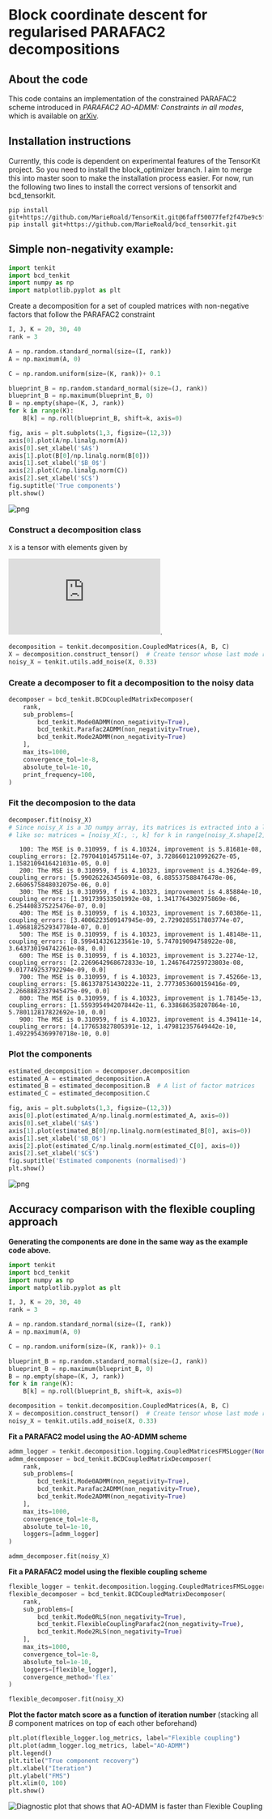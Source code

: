 # Block coordinate descent for regularised PARAFAC2 decompositions

## About the code

This code contains an implementation of the constrained PARAFAC2 scheme introduced in *PARAFAC2 AO-ADMM: Constraints in all modes*, which is available on [arXiv](https://arxiv.org/abs/2102.02087).

## Installation instructions
Currently, this code is dependent on experimental features of the TensorKit project. So you need to install the block_optimizer branch. I aim to merge this into master soon to make the installation process easier. For now, run the following two lines to install the correct versions of tensorkit and bcd_tensorkit.

    pip install git+https://github.com/MarieRoald/TensorKit.git@6faff50077fef2f47be9c5fdbec41bc8b16b7ec5
    pip install git+https://github.com/MarieRoald/bcd_tensorkit.git

## Simple non-negativity example:
```python
import tenkit
import bcd_tenkit
import numpy as np
import matplotlib.pyplot as plt
```
Create a decomposition for a set of coupled matrices with non-negative factors that follow the PARAFAC2 constraint
```python
I, J, K = 20, 30, 40
rank = 3

A = np.random.standard_normal(size=(I, rank))
A = np.maximum(A, 0)

C = np.random.uniform(size=(K, rank))+ 0.1

blueprint_B = np.random.standard_normal(size=(J, rank))
blueprint_B = np.maximum(blueprint_B, 0)
B = np.empty(shape=(K, J, rank))
for k in range(K):
    B[k] = np.roll(blueprint_B, shift=k, axis=0)

fig, axis = plt.subplots(1,3, figsize=(12,3))
axis[0].plot(A/np.linalg.norm(A))
axis[0].set_xlabel('$A$')
axis[1].plot(B[0]/np.linalg.norm(B[0]))
axis[1].set_xlabel('$B_0$')
axis[2].plot(C/np.linalg.norm(C))
axis[2].set_xlabel('$C$')
fig.suptitle('True components')
plt.show()
```


![png](readme_images/nn_components.png)


### Construct a decomposition class

`X` is a tensor with elements given by 

![\mathcal{X}_{ijk} = \sum_{r=1}^{\texttt{rank}} a_{ir} b_{kjr} c_{kr}](https://latex.codecogs.com/gif.latex?%5Cmathcal%7BX%7D_%7Bijk%7D%20%3D%20%5Csum_%7Br%3D1%7D%5E%7B%5Ctexttt%7Brank%7D%7D%20a_%7Bir%7D%20b_%7Bkjr%7D%20c_%7Bkr%7D). 
```python
decomposition = tenkit.decomposition.CoupledMatrices(A, B, C)
X = decomposition.construct_tensor()  # Create tensor whose last mode represent matrix number
noisy_X = tenkit.utils.add_noise(X, 0.33)
```

### Create a decomposer to fit a decomposition to the noisy data
```python
decomposer = bcd_tenkit.BCDCoupledMatrixDecomposer(
    rank,
    sub_problems=[
        bcd_tenkit.Mode0ADMM(non_negativity=True),
        bcd_tenkit.Parafac2ADMM(non_negativity=True),
        bcd_tenkit.Mode2ADMM(non_negativity=True)
    ],
    max_its=1000,
    convergence_tol=1e-8,
    absolute_tol=1e-10,
    print_frequency=100,
)
```

### Fit the decomposion to the data
```python
decomposer.fit(noisy_X)
# Since noisy_X is a 3D numpy array, its matrices is extracted into a list
# like so: matrices = [noisy_X[:, :, k] for k in range(noisy_X.shape[2])]
```

       100: The MSE is 0.310959, f is 4.10324, improvement is 5.81681e-08, coupling_errors: [2.797041014575114e-07, 3.7286601210992627e-05, 1.1582109416421031e-05, 0.0]
       200: The MSE is 0.310959, f is 4.10323, improvement is 4.39264e-09, coupling_errors: [5.990262263456091e-08, 6.885537588476478e-06, 2.6606575848032075e-06, 0.0]
       300: The MSE is 0.310959, f is 4.10323, improvement is 4.85884e-10, coupling_errors: [1.391739533501992e-08, 1.3417764302975869e-06, 6.254408375225476e-07, 0.0]
       400: The MSE is 0.310959, f is 4.10323, improvement is 7.60386e-11, coupling_errors: [3.4006223509147945e-09, 2.7290285517803774e-07, 1.4968182529347784e-07, 0.0]
       500: The MSE is 0.310959, f is 4.10323, improvement is 1.48148e-11, coupling_errors: [8.599414326123561e-10, 5.747019094758922e-08, 3.643730194742261e-08, 0.0]
       600: The MSE is 0.310959, f is 4.10323, improvement is 3.2274e-12, coupling_errors: [2.2269642968672833e-10, 1.2467647259723803e-08, 9.017749253792294e-09, 0.0]
       700: The MSE is 0.310959, f is 4.10323, improvement is 7.45266e-13, coupling_errors: [5.861378751430222e-11, 2.7773053600159416e-09, 2.2668882337945475e-09, 0.0]
       800: The MSE is 0.310959, f is 4.10323, improvement is 1.78145e-13, coupling_errors: [1.5593954942078442e-11, 6.338686358207864e-10, 5.780112817822692e-10, 0.0]
       900: The MSE is 0.310959, f is 4.10323, improvement is 4.39411e-14, coupling_errors: [4.177653827805391e-12, 1.479812357649442e-10, 1.4922954369970718e-10, 0.0]



### Plot the components
```python
estimated_decomposition = decomposer.decomposition
estimated_A = estimated_decomposition.A
estimated_B = estimated_decomposition.B  # A list of factor matrices
estimated_C = estimated_decomposition.C

fig, axis = plt.subplots(1,3, figsize=(12,3))
axis[0].plot(estimated_A/np.linalg.norm(estimated_A, axis=0))
axis[0].set_xlabel('$A$')
axis[1].plot(estimated_B[0]/np.linalg.norm(estimated_B[0], axis=0))
axis[1].set_xlabel('$B_0$')
axis[2].plot(estimated_C/np.linalg.norm(estimated_C[0], axis=0))
axis[2].set_xlabel('$C$')
fig.suptitle('Estimated components (normalised)')
plt.show()
```

![png](readme_images/nn_estimated.png)


## Accuracy comparison with the flexible coupling approach
**Generating the components are done in the same way as the example code above.**
```python
import tenkit
import bcd_tenkit
import numpy as np
import matplotlib.pyplot as plt

I, J, K = 20, 30, 40
rank = 3

A = np.random.standard_normal(size=(I, rank))
A = np.maximum(A, 0)

C = np.random.uniform(size=(K, rank))+ 0.1

blueprint_B = np.random.standard_normal(size=(J, rank))
blueprint_B = np.maximum(blueprint_B, 0)
B = np.empty(shape=(K, J, rank))
for k in range(K):
    B[k] = np.roll(blueprint_B, shift=k, axis=0)

decomposition = tenkit.decomposition.CoupledMatrices(A, B, C)
X = decomposition.construct_tensor()  # Create tensor whose last mode represent matrix number
noisy_X = tenkit.utils.add_noise(X, 0.33)
```

**Fit a PARAFAC2 model using the AO-ADMM scheme**
```python
admm_logger = tenkit.decomposition.logging.CoupledMatricesFMSLogger(None, decomposition=decomposition)
admm_decomposer = bcd_tenkit.BCDCoupledMatrixDecomposer(
    rank,
    sub_problems=[
        bcd_tenkit.Mode0ADMM(non_negativity=True),
        bcd_tenkit.Parafac2ADMM(non_negativity=True),
        bcd_tenkit.Mode2ADMM(non_negativity=True)
    ],
    max_its=1000,
    convergence_tol=1e-8,
    absolute_tol=1e-10,
    loggers=[admm_logger]
)

admm_decomposer.fit(noisy_X)
```

**Fit a PARAFAC2 model using the flexible coupling scheme**
```python
flexible_logger = tenkit.decomposition.logging.CoupledMatricesFMSLogger(None, decomposition=decomposition)
flexible_decomposer = bcd_tenkit.BCDCoupledMatrixDecomposer(
    rank,
    sub_problems=[
        bcd_tenkit.Mode0RLS(non_negativity=True),
        bcd_tenkit.FlexibleCouplingParafac2(non_negativity=True),
        bcd_tenkit.Mode2RLS(non_negativity=True)
    ],
    max_its=1000,
    convergence_tol=1e-8,
    absolute_tol=1e-10,
    loggers=[flexible_logger],
    convergence_method='flex'
)

flexible_decomposer.fit(noisy_X)
```

**Plot the factor match score as a function of iteration number** (stacking all *B* component matrices on top of each other beforehand)
```python
plt.plot(flexible_logger.log_metrics, label="Flexible coupling")
plt.plot(admm_logger.log_metrics, label="AO-ADMM")
plt.legend()
plt.title("True component recovery")
plt.xlabel("Iteration")
plt.ylabel("FMS")
plt.xlim(0, 100)
plt.show()
```


![Diagnostic plot that shows that AO-ADMM is faster than Flexible Coupling](readme_images/fms_plot.png)

